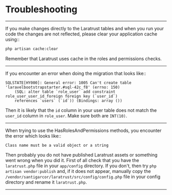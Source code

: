 # Troubleshooting

---

If you make changes directly to the Laratrust tables and when you run your code the changes are not reflected, please clear your application cache using::

```bash
php artisan cache:clear
```

Remember that Laratrust uses cache in the roles and permissions checks.

---

If you encounter an error when doing the migration that looks like::

```log
SQLSTATE[HY000]: General error: 1005 Can't create table 'laravelbootstrapstarter.#sql-42c_f8' (errno: 150)
    (SQL: alter table `role_user` add constraint role_user_user_id_foreign foreign key (`user_id`)
    references `users` (`id`)) (Bindings: array ())
```

Then it is likely that the `id` column in your user table does not match the `user_id` column in `role_user`.
Make sure both are `INT(10)`.

---

When trying to use the HasRolesAndPermissions methods, you encounter the error which looks like::

    Class name must be a valid object or a string

Then probably you do not have published Laratrust assets or something went wrong when you did it.
First of all check that you have the `laratrust.php` file in your `app/config` directory.
If you don't, then try `php artisan vendor:publish` and, if it does not appear, manually copy the `/vendor/santigarcor/laratrust/src/config/config.php` file in your config directory and rename it `laratrust.php`.

---
